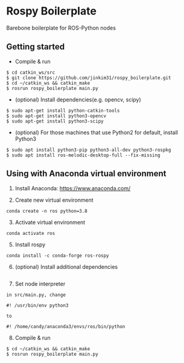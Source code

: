 # Rospy Boilerplate
Barebone boilerplate for ROS-Python nodes

## Getting started

- Compile & run
```
$ cd catkin_ws/src
$ git clone https://github.com/jinkim31/rospy_boilerplate.git
$ cd ~/catkin_ws && catkin_make
$ rosrun rospy_boilerplate main.py
```

- (optional) Install dependencies(e.g. opencv, scipy)
```
$ sudo apt-get install python-catkin-tools
$ sudo apt-get install python3-opencv
$ sudo apt-get install python3-scipy
```

- (optional) For those machines that use Python2 for default, install Python3 
```
$ sudo apt install python3-pip python3-all-dev python3-rospkg
$ sudo apt install ros-melodic-desktop-full --fix-missing
```

## Using with Anaconda virtual environment

1. Install Anaconda: https://www.anaconda.com/

2. Create new virtual environment
```
conda create -n ros python=3.8
```

3. Activate virtual environment
```
conda activate ros
```

5. Install rospy
```
conda install -c conda-forge ros-rospy
```

6. (optional) Install additional dependencies
```

```

7. Set node interpreter
```
in src/main.py, change

#! /usr/bin/env python3

to

#! /home/candy/anaconda3/envs/ros/bin/python
```

8. Compile & run
```
$ cd ~/catkin_ws && catkin_make
$ rosrun rospy_boilerplate main.py
```